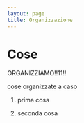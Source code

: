```yaml
---
layout: page
title: Organizzazione
---
```

# Cose

ORGANIZZIAMO!!11!!

cose organizzate a caso

1. prima cosa

2. seconda cosa
